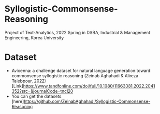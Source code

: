 # Syllogistic-Commonsense-Reasoning
Project of Text-Analytics, 2022 Spring in DSBA, Industrial &amp; Management Engineering, Korea University 

# Dataset
* Avicenna: a challenge dataset for natural language generation toward commonsense syllogistic reasoning (Zeinab Aghahadi & Alireza Talebpour, 2022)[Link]https://www.tandfonline.com/doi/full/10.1080/11663081.2022.2041352?src=&journalCode=tncl20
* You can get the datasets [here]https://github.com/ZeinabAghahadi/Syllogistic-Commonsense-Reasoning
